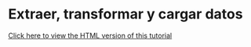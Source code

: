 # Extraer, transformar y cargar datos

[Click here to view the HTML version of this tutorial](../../../_static/TUTORIAL%20-%20Extraer,%20transformar%20y%20cargar%20datos.html)

